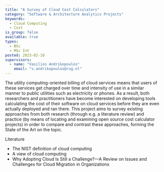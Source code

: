 ```yaml
---
title: "A Survey of Cloud Cost Calculators"
category: "Software & Architecture Analytics Projects"
keywords:
  - Cloud Computing
  - Cost 
is_group: false
available: true
types:
  - BSc
  - MSc Int
posted: 2023-02-10
supervisors:
  - name: "Vasilios Andrikopoulos"
    email: "v.andrikopoulos@rug.nl"
---
```

The utility computing-oriented billing of cloud services means that users of these services get charged over time and intensity of use in a similar manner to public utilities such as electricity or phones. As a result, both researchers and practitioners have become interested on developing tools calculating the cost of their software on cloud services before they are even actually deployed and ran there. This project aims to survey existing approaches from both research (through e.g. a literature review) and practice (by means of locating and examining open source cost calculator projects) in order to compare and contrast these approaches, forming the State of the Art on the topic.

Literature
- The NIST definition of cloud computing
- A view of cloud computing
- Why Adopting Cloud Is Still a Challenge?—A Review on Issues and Challenges for Cloud Migration in Organizations